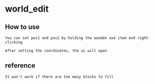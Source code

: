 # world_edit

## How to use
```
You can set pos1 and pos2 by holding the wooden axe item and right-clicking

After setting the coordinates, the ui will open
```

## reference
```
It won't work if there are too many blocks to fill
```
